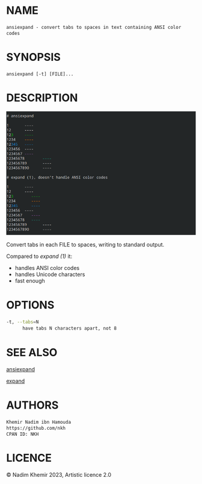 # NAME

    ansiexpand - convert tabs to spaces in text containing ANSI color codes

# SYNOPSIS

    ansiexpand [-t] [FILE]...

# DESCRIPTION

![UI](https://github.com/nkh/ansiexpand/blob/main/media/ansiexpand.png)

Convert tabs in each FILE to spaces, writing to standard output.

Compared to *expand (1)* it:
- handles ANSI color codes
- handles Unicode characters
- fast enough

# OPTIONS

```bash
-t, --tabs=N
      have tabs N characters apart, not 8
```

# SEE ALSO 

[ansiexpand](https://github.com/tecolicom/App-ansiexpand)


[expand](https://www.gnu.org/software/coreutils/manual/html_node/expand-invocation)

# AUTHORS

    Khemir Nadim ibn Hamouda
    https://github.com/nkh
    CPAN ID: NKH

# LICENCE

© Nadim Khemir 2023, Artistic licence 2.0
